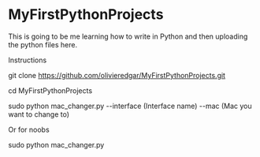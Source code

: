 # MyFirstPythonProjects
This is going to be me learning how to write in Python and then uploading the python files here.

Instructions

git clone https://github.com/olivieredgar/MyFirstPythonProjects.git

cd MyFirstPythonProjects

sudo python mac_changer.py --interface (Interface name) --mac (Mac you want to change to)

Or for noobs

sudo python mac_changer.py
